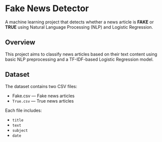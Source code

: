 # Fake News Detector
A machine learning project that detects whether a news article is **FAKE** or **TRUE** using Natural Language Processing (NLP) and Logistic Regression.

## Overview
This project aims to classify news articles based on their text content using basic NLP preprocessing and a TF-IDF-based Logistic Regression model.

## Dataset
The dataset contains two CSV files:
- Fake.csv — Fake news articles
- `True.csv` — True news articles

Each file includes:
- `title`
- `text`
- `subject`
- `date`
